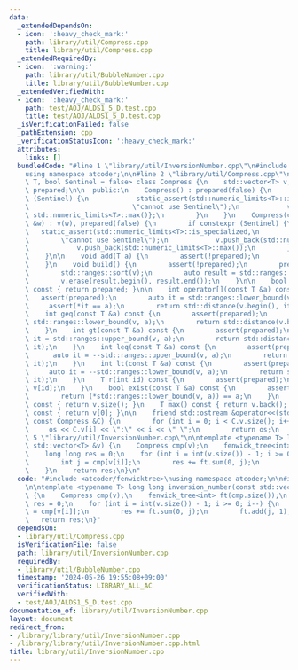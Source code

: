 ```yaml
---
data:
  _extendedDependsOn:
  - icon: ':heavy_check_mark:'
    path: library/util/Compress.cpp
    title: library/util/Compress.cpp
  _extendedRequiredBy:
  - icon: ':warning:'
    path: library/util/BubbleNumber.cpp
    title: library/util/BubbleNumber.cpp
  _extendedVerifiedWith:
  - icon: ':heavy_check_mark:'
    path: test/AOJ/ALDS1_5_D.test.cpp
    title: test/AOJ/ALDS1_5_D.test.cpp
  _isVerificationFailed: false
  _pathExtension: cpp
  _verificationStatusIcon: ':heavy_check_mark:'
  attributes:
    links: []
  bundledCode: "#line 1 \"library/util/InversionNumber.cpp\"\n#include <atcoder/fenwicktree>\n\
    using namespace atcoder;\n\n#line 2 \"library/util/Compress.cpp\"\ntemplate <typename\
    \ T, bool Sentinel = false> class Compress {\n    std::vector<T> v;\n    bool\
    \ prepared;\n\n  public:\n    Compress() : prepared(false) {\n        if constexpr\
    \ (Sentinel) {\n            static_assert(std::numeric_limits<T>::is_specialized,\n\
    \                          \"cannot use Sentinel\");\n            v = {std::numeric_limits<T>::min(),\
    \ std::numeric_limits<T>::max()};\n        }\n    }\n    Compress(const std::vector<T>\
    \ &w) : v(w), prepared(false) {\n        if constexpr (Sentinel) {\n         \
    \   static_assert(std::numeric_limits<T>::is_specialized,\n                  \
    \        \"cannot use Sentinel\");\n            v.push_back(std::numeric_limits<T>::min());\n\
    \            v.push_back(std::numeric_limits<T>::max());\n        }\n        build();\n\
    \    }\n\n    void add(T a) {\n        assert(!prepared);\n        v.push_back(a);\n\
    \    }\n    void build() {\n        assert(!prepared);\n        prepared = true;\n\
    \        std::ranges::sort(v);\n        auto result = std::ranges::unique(v);\n\
    \        v.erase(result.begin(), result.end());\n    }\n\n    bool is_prepared()\
    \ const { return prepared; }\n\n    int operator[](const T &a) const {\n     \
    \   assert(prepared);\n        auto it = std::ranges::lower_bound(v, a);\n   \
    \     assert(*it == a);\n        return std::distance(v.begin(), it);\n    }\n\
    \    int geq(const T &a) const {\n        assert(prepared);\n        auto it =\
    \ std::ranges::lower_bound(v, a);\n        return std::distance(v.begin(), it);\n\
    \    }\n    int gt(const T &a) const {\n        assert(prepared);\n        auto\
    \ it = std::ranges::upper_bound(v, a);\n        return std::distance(v.begin(),\
    \ it);\n    }\n    int leq(const T &a) const {\n        assert(prepared);\n  \
    \      auto it = --std::ranges::upper_bound(v, a);\n        return std::distance(v.begin(),\
    \ it);\n    }\n    int lt(const T &a) const {\n        assert(prepared);\n   \
    \     auto it = --std::ranges::lower_bound(v, a);\n        return std::distance(v.begin(),\
    \ it);\n    }\n    T r(int id) const {\n        assert(prepared);\n        return\
    \ v[id];\n    }\n    bool exist(const T &a) const {\n        assert(prepared);\n\
    \        return (*std::ranges::lower_bound(v, a)) == a;\n    }\n    int size()\
    \ const { return v.size(); }\n    T max() const { return v.back(); }\n    T min()\
    \ const { return v[0]; }\n\n    friend std::ostream &operator<<(std::ostream &os,\
    \ const Compress &C) {\n        for (int i = 0; i < C.v.size(); i++)\n       \
    \     os << C.v[i] << \":\" << i << \" \";\n        return os;\n    }\n};\n#line\
    \ 5 \"library/util/InversionNumber.cpp\"\n\ntemplate <typename T> long long inversion_number(const\
    \ std::vector<T> &v) {\n    Compress cmp(v);\n    fenwick_tree<int> ft(cmp.size());\n\
    \    long long res = 0;\n    for (int i = int(v.size()) - 1; i >= 0; i--) {\n\
    \        int j = cmp[v[i]];\n        res += ft.sum(0, j);\n        ft.add(j, 1);\n\
    \    }\n    return res;\n}\n"
  code: "#include <atcoder/fenwicktree>\nusing namespace atcoder;\n\n#include \"library/util/Compress.cpp\"\
    \n\ntemplate <typename T> long long inversion_number(const std::vector<T> &v)\
    \ {\n    Compress cmp(v);\n    fenwick_tree<int> ft(cmp.size());\n    long long\
    \ res = 0;\n    for (int i = int(v.size()) - 1; i >= 0; i--) {\n        int j\
    \ = cmp[v[i]];\n        res += ft.sum(0, j);\n        ft.add(j, 1);\n    }\n \
    \   return res;\n}"
  dependsOn:
  - library/util/Compress.cpp
  isVerificationFile: false
  path: library/util/InversionNumber.cpp
  requiredBy:
  - library/util/BubbleNumber.cpp
  timestamp: '2024-05-26 19:55:08+09:00'
  verificationStatus: LIBRARY_ALL_AC
  verifiedWith:
  - test/AOJ/ALDS1_5_D.test.cpp
documentation_of: library/util/InversionNumber.cpp
layout: document
redirect_from:
- /library/library/util/InversionNumber.cpp
- /library/library/util/InversionNumber.cpp.html
title: library/util/InversionNumber.cpp
---
```

